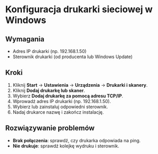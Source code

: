 # Konfiguracja drukarki sieciowej w Windows

## Wymagania
- Adres IP drukarki (np. 192.168.1.50)
- Sterownik drukarki (od producenta lub Windows Update)

## Kroki
1. Kliknij **Start** → **Ustawienia** → **Urządzenia** → **Drukarki i skanery**.
2. Kliknij **Dodaj drukarkę lub skaner**.
3. Wybierz **Dodaj drukarkę za pomocą adresu TCP/IP**.
4. Wprowadź adres IP drukarki (np. 192.168.1.50).
5. Wybierz lub zainstaluj odpowiedni sterownik.
6. Nadaj drukarce nazwę i zakończ instalację.

## Rozwiązywanie problemów
- **Brak połączenia**: sprawdź, czy drukarka odpowiada na ping.
- **Nie drukuje**: sprawdź kolejkę wydruku i sterownik.
